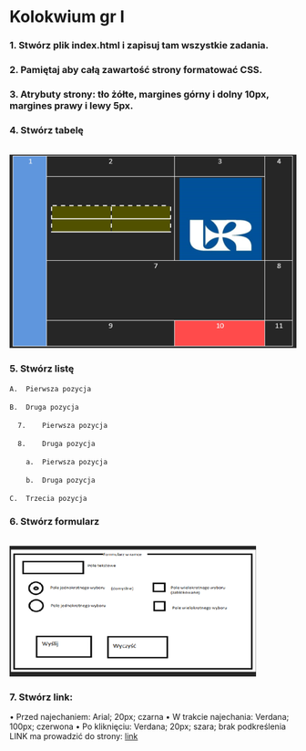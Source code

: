 # Kolokwium gr I 
### 1.	Stwórz plik index.html i zapisuj tam wszystkie zadania. 
### 2.	Pamiętaj aby całą zawartość strony formatować CSS.
### 3.	Atrybuty strony: tło żółte, margines górny i dolny 10px, margines prawy i lewy 5px. 
### 4.	Stwórz tabelę 

<br>![](img/kol1v1.png)

### 5.	Stwórz listę 
```
A.	Pierwsza pozycja 

B.	Druga pozycja 

  7.	Pierwsza pozycja 
  
  8.	Druga pozycja
     
    a.	Pierwsza pozycja

    b.	Druga pozycja 
    
C.	Trzecia pozycja
```

### 6.	Stwórz formularz 

<br>![](img/kol1v2.png)
 
### 7.	Stwórz link:
•	Przed najechaniem: Arial; 20px; czarna
•	W trakcie najechania: Verdana; 100px; czerwona
•	Po kliknięciu: Verdana; 20px; szara; brak podkreślenia
LINK ma prowadzić do strony: [link](http://www.onet.pl)
